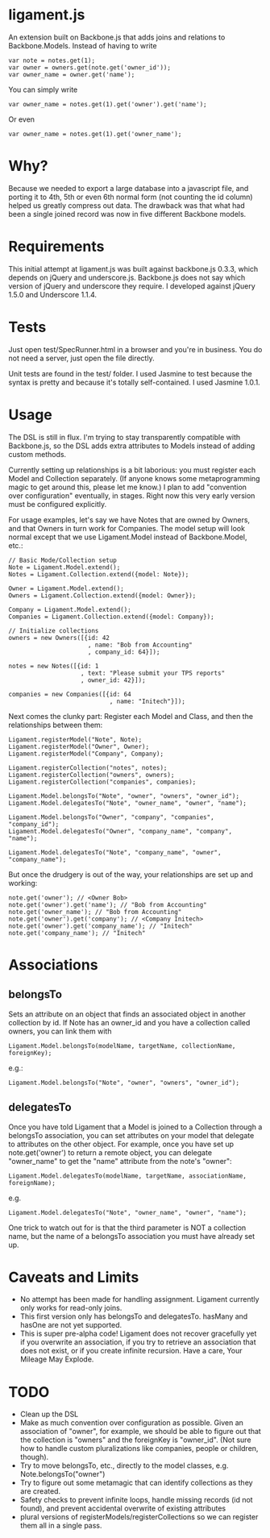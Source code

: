 # ligament.js #
An extension built on Backbone.js that adds joins and relations to
Backbone.Models. Instead of having to write

    var note = notes.get(1);
    var owner = owners.get(note.get('owner_id'));
    var owner_name = owner.get('name');

You can simply write

    var owner_name = notes.get(1).get('owner').get('name');

Or even

    var owner_name = notes.get(1).get('owner_name');

# Why? #

Because we needed to export a large database into a javascript file,
and porting it to 4th, 5th or even 6th normal form (not counting the
id column) helped us greatly compress out data. The drawback was that
what had been a single joined record was now in five different
Backbone models.

# Requirements #
This initial attempt at ligament.js was built against backbone.js
0.3.3, which depends on jQuery and underscore.js. Backbone.js does not
say which version of jQuery and underscore they require. I developed
against jQuery 1.5.0 and Underscore 1.1.4.

# Tests #
Just open test/SpecRunner.html in a browser and you're in business.
You do not need a server, just open the file directly.

Unit tests are found in the test/ folder. I used Jasmine to test
because the syntax is pretty and because it's totally self-contained.
I used Jasmine 1.0.1.

# Usage #

The DSL is still in flux. I'm trying to stay transparently compatible
with Backbone.js, so the DSL adds extra attributes to Models instead
of adding custom methods.

Currently setting up relationships is a bit laborious: you must
register each Model and Collection separately. (If anyone knows some
metaprogramming magic to get around this, please let me know.) I plan
to add "convention over configuration" eventually, in stages. Right
now this very early version must be configured explicitly.

For usage examples, let's say we have Notes that are owned by Owners,
and that Owners in turn work for Companies. The model setup will look
normal except that we use Ligament.Model instead of Backbone.Model,
etc.:

    // Basic Mode/Collection setup
    Note = Ligament.Model.extend();
    Notes = Ligament.Collection.extend({model: Note});
    
    Owner = Ligament.Model.extend();
    Owners = Ligament.Collection.extend({model: Owner});
    
    Company = Ligament.Model.extend();
    Companies = Ligament.Collection.extend({model: Company});
    
    // Initialize collections
    owners = new Owners([{id: 42
                          , name: "Bob from Accounting"
                          , company_id: 64}]);
    
    notes = new Notes([{id: 1
                        , text: "Please submit your TPS reports"
                        , owner_id: 42}]);
    
    companies = new Companies([{id: 64
                                , name: "Initech"}]);
    

Next comes the clunky part: Register each Model and Class, and then
the relationships between them:

    Ligament.registerModel("Note", Note);
    Ligament.registerModel("Owner", Owner);
    Ligament.registerModel("Company", Company);
    
    Ligament.registerCollection("notes", notes);
    Ligament.registerCollection("owners", owners);
    Ligament.registerCollection("companies", companies);
    
    Ligament.Model.belongsTo("Note", "owner", "owners", "owner_id");
    Ligament.Model.delegatesTo("Note", "owner_name", "owner", "name");
    
    Ligament.Model.belongsTo("Owner", "company", "companies", "company_id");
    Ligament.Model.delegatesTo("Owner", "company_name", "company", "name");
    
    Ligament.Model.delegatesTo("Note", "company_name", "owner", "company_name");

But once the drudgery is out of the way, your relationships are set up
and working:

    note.get('owner'); // <Owner Bob>
    note.get('owner').get('name'); // "Bob from Accounting"
    note.get('owner_name'); // "Bob from Accounting"
    note.get('owner').get('company'); // <Company Initech>
    note.get('owner').get('company_name'); // "Initech"
    note.get('company_name'); // "Initech"

# Associations #
## belongsTo ##

Sets an attribute on an object that finds an associated object in
another collection by id. If Note has an owner_id and you have a
collection called owners, you can link them with

    Ligament.Model.belongsTo(modelName, targetName, collectionName, foreignKey);

e.g.:

    Ligament.Model.belongsTo("Note", "owner", "owners", "owner_id");

## delegatesTo ##

Once you have told Ligament that a Model is joined to a Collection
through a belongsTo association, you can set attributes on your model
that delegate to attributes on the other object. For example, once you
have set up note.get('owner') to return a remote object, you can
delegate "owner_name" to get the "name" attribute from the note's
"owner":

    Ligament.Model.delegatesTo(modelName, targetName, associationName, foreignName);

e.g.

    Ligament.Model.delegatesTo("Note", "owner_name", "owner", "name");

One trick to watch out for is that the third parameter is NOT a
collection name, but the name of a belongsTo association you must have
already set up.


# Caveats and Limits #

* No attempt has been made for handling assignment. Ligament currently
  only works for read-only joins.
* This first version only has belongsTo and delegatesTo. hasMany and
  hasOne are not yet supported.
* This is super pre-alpha code! Ligament does not recover gracefully
  yet if you overwrite an association, if you try to retrieve an
  association that does not exist, or if you create infinite
  recursion. Have a care, Your Mileage May Explode.

# TODO #
* Clean up the DSL
* Make as much convention over configuration as possible. Given an
  association of "owner", for example, we should be able to figure out
  that the collection is "owners" and the foreignKey is "owner_id".
  (Not sure how to handle custom pluralizations like companies, people
  or children, though).
* Try to move belongsTo, etc., directly to the model classes, e.g.
  Note.belongsTo("owner")
* Try to figure out some metamagic that can identify collections as
  they are created.
* Safety checks to prevent infinite loops, handle missing records (id
  not found), and prevent accidental overwrite of existing attributes
* plural versions of registerModels/registerCollections so we can
  register them all in a single pass.


   
